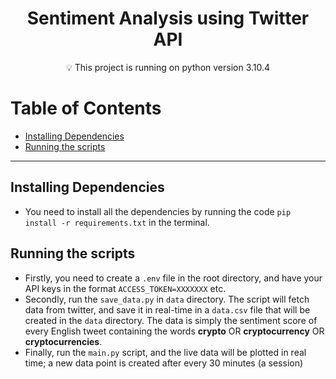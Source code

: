 <h1 align="center">
 Sentiment Analysis using Twitter API
</h1>

<p align = "center">💡 This project is running on python version 3.10.4 </p>


# Table of Contents

- [Installing Dependencies](#installing-dependencies)
- [Running the scripts](#running-the-scripts)

---
<a name="Installing_Dependencies"></a>
## Installing Dependencies
- You need to install all the dependencies by running the code
`pip install -r requirements.txt` in the terminal.

<a name="Running_the_scripts"></a>
## Running the scripts
- Firstly, you need to create a `.env` file in the root directory, and have your 
API keys in the format `ACCESS_TOKEN=XXXXXXX` etc.
- Secondly, run the `save_data.py` in `data` directory. The script will
fetch data from twitter, and save it in real-time in a `data.csv` file that will
be created in the `data` directory. The data is simply the sentiment score of every 
English tweet containing the words **crypto** OR **cryptocurrency** OR **cryptocurrencies**.
- Finally, run the `main.py` script, and the live data will be plotted in real time; a new
data point is created after every 30 minutes (a session)